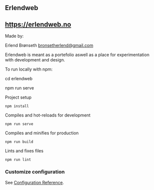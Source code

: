 ## Erlendweb
## https://erlendweb.no

Made by: 

Erlend Brønseth
bronsetherlend@gmail.com

Erlendweb is meant as a portefolio aswell as a place for experimentation with development and design.



To run locally with npm:

cd erlendweb

npm run serve




Project setup
```
npm install
```

Compiles and hot-reloads for development
```
npm run serve
```

Compiles and minifies for production
```
npm run build
```

 Lints and fixes files
```
npm run lint
```

### Customize configuration
See [Configuration Reference](https://cli.vuejs.org/config/).
